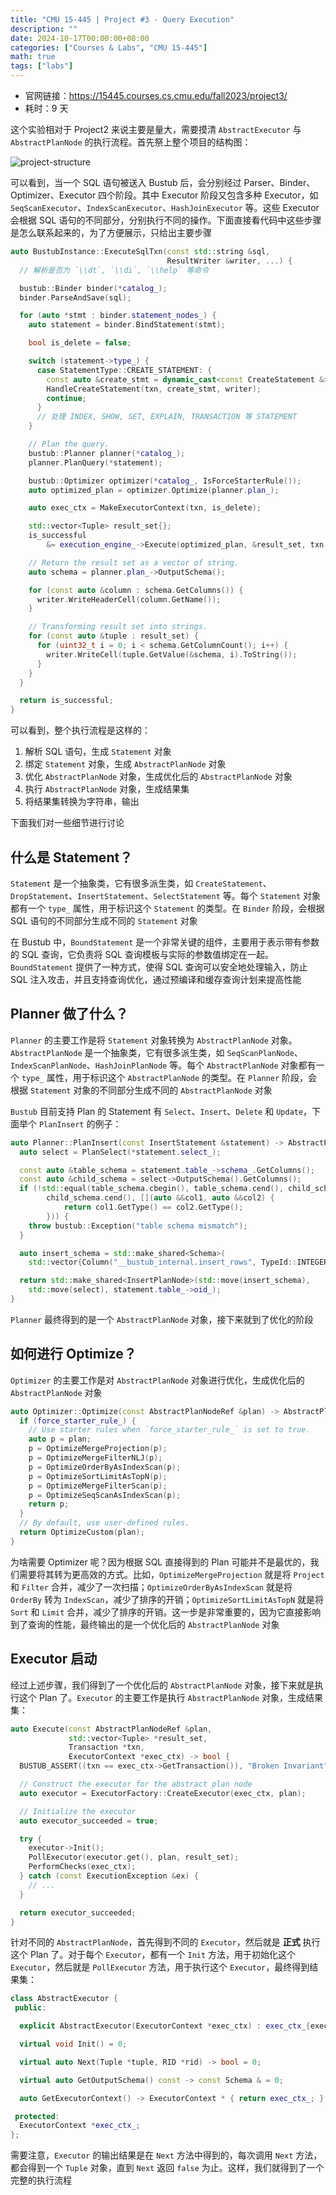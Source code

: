 ```yaml
---
title: "CMU 15-445 | Project #3 - Query Execution"
description: ""
date: 2024-10-17T00:00:00+08:00
categories: ["Courses & Labs", "CMU 15-445"]
math: true
tags: ["labs"]
---
```


- 官网链接：<https://15445.courses.cs.cmu.edu/fall2023/project3/>
- 耗时：9 天

这个实验相对于 Project2 来说主要是量大，需要摸清 `AbstractExecutor` 与 `AbstractPlanNode` 的执行流程。首先祭上整个项目的结构图：

![project-structure](https://cdn.jsdelivr.net/gh/MiaoHN/image-host@master/images/202412130903749.png)

可以看到，当一个 SQL 语句被送入 Bustub 后，会分别经过 Parser、Binder、Optimizer、Executor 四个阶段。其中 Executor 阶段又包含多种 Executor，如 `SeqScanExecutor`、`IndexScanExecutor`、`HashJoinExecutor` 等。这些 Executor 会根据 SQL 语句的不同部分，分别执行不同的操作。下面直接看代码中这些步骤是怎么联系起来的，为了方便展示，只给出主要步骤

```cpp
auto BustubInstance::ExecuteSqlTxn(const std::string &sql,
                                   ResultWriter &writer, ...) {
  // 解析是否为 `\\dt`, `\\di`, `\\help` 等命令

  bustub::Binder binder(*catalog_);
  binder.ParseAndSave(sql);

  for (auto *stmt : binder.statement_nodes_) {
    auto statement = binder.BindStatement(stmt);

    bool is_delete = false;

    switch (statement->type_) {
      case StatementType::CREATE_STATEMENT: {
        const auto &create_stmt = dynamic_cast<const CreateStatement &>(*statement);
        HandleCreateStatement(txn, create_stmt, writer);
        continue;
      }
      // 处理 INDEX, SHOW, SET, EXPLAIN, TRANSACTION 等 STATEMENT
    }

    // Plan the query.
    bustub::Planner planner(*catalog_);
    planner.PlanQuery(*statement);

    bustub::Optimizer optimizer(*catalog_, IsForceStarterRule());
    auto optimized_plan = optimizer.Optimize(planner.plan_);

    auto exec_ctx = MakeExecutorContext(txn, is_delete);

    std::vector<Tuple> result_set{};
    is_successful
        &= execution_engine_->Execute(optimized_plan, &result_set, txn, exec_ctx.get());

    // Return the result set as a vector of string.
    auto schema = planner.plan_->OutputSchema();

    for (const auto &column : schema.GetColumns()) {
      writer.WriteHeaderCell(column.GetName());
    }

    // Transforming result set into strings.
    for (const auto &tuple : result_set) {
      for (uint32_t i = 0; i < schema.GetColumnCount(); i++) {
        writer.WriteCell(tuple.GetValue(&schema, i).ToString());
      }
    }
  }

  return is_successful;
}
```

可以看到，整个执行流程是这样的：

1. 解析 SQL 语句，生成 `Statement` 对象
2. 绑定 `Statement` 对象，生成 `AbstractPlanNode` 对象
3. 优化 `AbstractPlanNode` 对象，生成优化后的 `AbstractPlanNode` 对象
4. 执行 `AbstractPlanNode` 对象，生成结果集
5. 将结果集转换为字符串，输出

下面我们对一些细节进行讨论

## 什么是 Statement？

`Statement` 是一个抽象类，它有很多派生类，如 `CreateStatement`、`DropStatement`、`InsertStatement`、`SelectStatement` 等。每个 `Statement` 对象都有一个 `type_` 属性，用于标识这个 `Statement` 的类型。在 `Binder` 阶段，会根据 SQL 语句的不同部分生成不同的 `Statement` 对象

在 Bustub 中，`BoundStatement` 是一个非常关键的组件，主要用于表示带有参数的 SQL 查询，它负责将 SQL 查询模板与实际的参数值绑定在一起。`BoundStatement` 提供了一种方式，使得 SQL 查询可以安全地处理输入，防止 SQL 注入攻击，并且支持查询优化，通过预编译和缓存查询计划来提高性能

## Planner 做了什么？

`Planner` 的主要工作是将 `Statement` 对象转换为 `AbstractPlanNode` 对象。`AbstractPlanNode` 是一个抽象类，它有很多派生类，如 `SeqScanPlanNode`、`IndexScanPlanNode`、`HashJoinPlanNode` 等。每个 `AbstractPlanNode` 对象都有一个 `type_` 属性，用于标识这个 `AbstractPlanNode` 的类型。在 `Planner` 阶段，会根据 `Statement` 对象的不同部分生成不同的 `AbstractPlanNode` 对象

`Bustub` 目前支持 Plan 的 Statement 有 `Select`、`Insert`、`Delete` 和 `Update`，下面举个 `PlanInsert` 的例子：

```cpp
auto Planner::PlanInsert(const InsertStatement &statement) -> AbstractPlanNodeRef {
  auto select = PlanSelect(*statement.select_);

  const auto &table_schema = statement.table_->schema_.GetColumns();
  const auto &child_schema = select->OutputSchema().GetColumns();
  if (!std::equal(table_schema.cbegin(), table_schema.cend(), child_schema.cbegin(),
        child_schema.cend(), [](auto &&col1, auto &&col2) {
            return col1.GetType() == col2.GetType(); 
        })) {
    throw bustub::Exception("table schema mismatch");
  }

  auto insert_schema = std::make_shared<Schema>(
    std::vector{Column("__bustub_internal.insert_rows", TypeId::INTEGER)});

  return std::make_shared<InsertPlanNode>(std::move(insert_schema),
    std::move(select), statement.table_->oid_);
}
```

`Planner` 最终得到的是一个 `AbstractPlanNode` 对象，接下来就到了优化的阶段

## 如何进行 Optimize？

`Optimizer` 的主要工作是对 `AbstractPlanNode` 对象进行优化，生成优化后的 `AbstractPlanNode` 对象

```cpp
auto Optimizer::Optimize(const AbstractPlanNodeRef &plan) -> AbstractPlanNodeRef {
  if (force_starter_rule_) {
    // Use starter rules when `force_starter_rule_` is set to true.
    auto p = plan;
    p = OptimizeMergeProjection(p);
    p = OptimizeMergeFilterNLJ(p);
    p = OptimizeOrderByAsIndexScan(p);
    p = OptimizeSortLimitAsTopN(p);
    p = OptimizeMergeFilterScan(p);
    p = OptimizeSeqScanAsIndexScan(p);
    return p;
  }
  // By default, use user-defined rules.
  return OptimizeCustom(plan);
}
```

为啥需要 Optimizer 呢？因为根据 SQL 直接得到的 Plan 可能并不是最优的，我们需要将其转为更高效的方式。比如，`OptimizeMergeProjection` 就是将 `Project` 和 `Filter` 合并，减少了一次扫描；`OptimizeOrderByAsIndexScan` 就是将 `OrderBy` 转为 `IndexScan`，减少了排序的开销；`OptimizeSortLimitAsTopN` 就是将 `Sort` 和 `Limit` 合并，减少了排序的开销。这一步是非常重要的，因为它直接影响到了查询的性能，最终输出的是一个优化后的 `AbstractPlanNode` 对象

## Executor 启动

经过上述步骤，我们得到了一个优化后的 `AbstractPlanNode` 对象，接下来就是执行这个 Plan 了。`Executor` 的主要工作是执行 `AbstractPlanNode` 对象，生成结果集：

```cpp
auto Execute(const AbstractPlanNodeRef &plan,
             std::vector<Tuple> *result_set,
             Transaction *txn,
             ExecutorContext *exec_ctx) -> bool {
  BUSTUB_ASSERT((txn == exec_ctx->GetTransaction()), "Broken Invariant");

  // Construct the executor for the abstract plan node
  auto executor = ExecutorFactory::CreateExecutor(exec_ctx, plan);

  // Initialize the executor
  auto executor_succeeded = true;

  try {
    executor->Init();
    PollExecutor(executor.get(), plan, result_set);
    PerformChecks(exec_ctx);
  } catch (const ExecutionException &ex) {
    // ...
  }

  return executor_succeeded;
}
```

针对不同的 `AbstractPlanNode`，首先得到不同的 `Executor`，然后就是 **正式** 执行这个 Plan 了。对于每个 `Executor`，都有一个 `Init` 方法，用于初始化这个 `Executor`，然后就是 `PollExecutor` 方法，用于执行这个 `Executor`，最终得到结果集：

```cpp
class AbstractExecutor {
 public:

  explicit AbstractExecutor(ExecutorContext *exec_ctx) : exec_ctx_{exec_ctx} {}

  virtual void Init() = 0;

  virtual auto Next(Tuple *tuple, RID *rid) -> bool = 0;

  virtual auto GetOutputSchema() const -> const Schema & = 0;

  auto GetExecutorContext() -> ExecutorContext * { return exec_ctx_; }

 protected:
  ExecutorContext *exec_ctx_;
};
```

需要注意，`Executor` 的输出结果是在 `Next` 方法中得到的，每次调用 `Next` 方法，都会得到一个 `Tuple` 对象，直到 `Next` 返回 `false` 为止。这样，我们就得到了一个完整的执行流程
